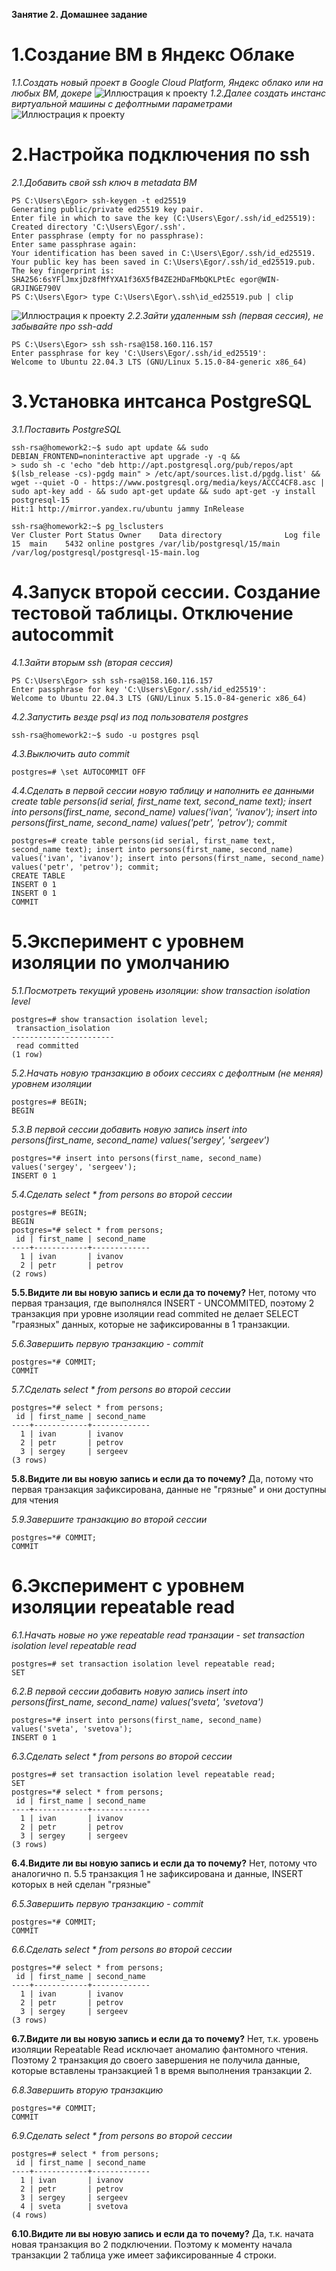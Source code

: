 **Занятие 2. Домашнее задание**
# 1.Создание ВМ в Яндекс Облаке
*1.1.Создать новый проект в Google Cloud Platform, Яндекс облако или на любых ВМ, докере*
![Иллюстрация к проекту](https://github.com/sadbytrue/egor_sizov_pg_advanced/blob/main/Screenshot_5.png)
*1.2.Далее создать инстанс виртуальной машины с дефолтными параметрами*
![Иллюстрация к проекту](https://github.com/sadbytrue/egor_sizov_pg_advanced/blob/main/Screenshot_4.png)
# 2.Настройка подключения по ssh
*2.1.Добавить свой ssh ключ в metadata ВМ*
```
PS C:\Users\Egor> ssh-keygen -t ed25519
Generating public/private ed25519 key pair.
Enter file in which to save the key (C:\Users\Egor/.ssh/id_ed25519):
Created directory 'C:\Users\Egor/.ssh'.
Enter passphrase (empty for no passphrase):
Enter same passphrase again:
Your identification has been saved in C:\Users\Egor/.ssh/id_ed25519.
Your public key has been saved in C:\Users\Egor/.ssh/id_ed25519.pub.
The key fingerprint is:
SHA256:6sYFlJmxjDz8fMfYXA1f36X5fB4ZE2HDaFMbQKLPtEc egor@WIN-GRJINGE790V
PS C:\Users\Egor> type C:\Users\Egor\.ssh\id_ed25519.pub | clip
```
![Иллюстрация к проекту](https://github.com/sadbytrue/egor_sizov_pg_advanced/blob/main/Screenshot_6.png)
*2.2.Зайти удаленным ssh (первая сессия), не забывайте про ssh-add*
```
PS C:\Users\Egor> ssh ssh-rsa@158.160.116.157
Enter passphrase for key 'C:\Users\Egor/.ssh/id_ed25519':
Welcome to Ubuntu 22.04.3 LTS (GNU/Linux 5.15.0-84-generic x86_64)
```
# 3.Установка интсанса PostgreSQL
*3.1.Поставить PostgreSQL*
```
ssh-rsa@homework2:~$ sudo apt update && sudo DEBIAN_FRONTEND=noninteractive apt upgrade -y -q &&
> sudo sh -c 'echo "deb http://apt.postgresql.org/pub/repos/apt $(lsb_release -cs)-pgdg main" > /etc/apt/sources.list.d/pgdg.list' && wget --quiet -O - https://www.postgresql.org/media/keys/ACCC4CF8.asc | sudo apt-key add - && sudo apt-get update && sudo apt-get -y install postgresql-15
Hit:1 http://mirror.yandex.ru/ubuntu jammy InRelease
```
```
ssh-rsa@homework2:~$ pg_lsclusters
Ver Cluster Port Status Owner    Data directory              Log file
15  main    5432 online postgres /var/lib/postgresql/15/main /var/log/postgresql/postgresql-15-main.log
```
# 4.Запуск второй сессии. Создание тестовой таблицы. Отключение autocommit
*4.1.Зайти вторым ssh (вторая сессия)*
```
PS C:\Users\Egor> ssh ssh-rsa@158.160.116.157
Enter passphrase for key 'C:\Users\Egor/.ssh/id_ed25519':
Welcome to Ubuntu 22.04.3 LTS (GNU/Linux 5.15.0-84-generic x86_64)
```
*4.2.Запустить везде psql из под пользователя postgres*
```
ssh-rsa@homework2:~$ sudo -u postgres psql
```
*4.3.Выключить auto commit*
```
postgres=# \set AUTOCOMMIT OFF
```
*4.4.Сделать в первой сессии новую таблицу и наполнить ее данными create table persons(id serial, first_name text, second_name text); insert into persons(first_name, second_name) values('ivan', 'ivanov'); insert into persons(first_name, second_name) values('petr', 'petrov'); commit*
```
postgres=# create table persons(id serial, first_name text, second_name text); insert into persons(first_name, second_name) values('ivan', 'ivanov'); insert into persons(first_name, second_name) values('petr', 'petrov'); commit;
CREATE TABLE
INSERT 0 1
INSERT 0 1
COMMIT
```
# 5.Эксперимент с уровнем изоляции по умолчанию
*5.1.Посмотреть текущий уровень изоляции: show transaction isolation level*
```
postgres=# show transaction isolation level;
 transaction_isolation
-----------------------
 read committed
(1 row)

```
*5.2.Начать новую транзакцию в обоих сессиях с дефолтным (не меняя) уровнем изоляции*
```
postgres=# BEGIN;
BEGIN
```
*5.3.В первой сессии добавить новую запись insert into persons(first_name, second_name) values('sergey', 'sergeev')*
```
postgres=*# insert into persons(first_name, second_name) values('sergey', 'sergeev');
INSERT 0 1
```
*5.4.Cделать select * from persons во второй сессии*
```
postgres=# BEGIN;
BEGIN
postgres=*# select * from persons;
 id | first_name | second_name
----+------------+-------------
  1 | ivan       | ivanov
  2 | petr       | petrov
(2 rows)

```
**5.5.Видите ли вы новую запись и если да то почему?**
Нет, потому что первая транзация, где выполнялся INSERT - UNCOMMITED, поэтому 2 транзакция при уровне изоляции read commited не делает SELECT "граязных" данных, которые не зафиксированны в 1 транзакции.

*5.6.Завершить первую транзакцию - commit*
```
postgres=*# COMMIT;
COMMIT
```
*5.7.Cделать select * from persons во второй сессии*
```
postgres=*# select * from persons;
 id | first_name | second_name
----+------------+-------------
  1 | ivan       | ivanov
  2 | petr       | petrov
  3 | sergey     | sergeev
(3 rows)

```
**5.8.Видите ли вы новую запись и если да то почему?**
Да, потому что первая транзакция зафиксирована, данные не "грязные" и они доступны для чтения

*5.9.Завершите транзакцию во второй сессии*
```
postgres=*# COMMIT;
COMMIT
```
# 6.Эксперимент с уровнем изоляции repeatable read
*6.1.Начать новые но уже repeatable read транзации - set transaction isolation level repeatable read*
```
postgres=# set transaction isolation level repeatable read;
SET
```
*6.2.В первой сессии добавить новую запись insert into persons(first_name, second_name) values('sveta', 'svetova')*
```
postgres=*# insert into persons(first_name, second_name) values('sveta', 'svetova');
INSERT 0 1
```
*6.3.Сделать select * from persons во второй сессии*
```
postgres=# set transaction isolation level repeatable read;
SET
postgres=*# select * from persons;
 id | first_name | second_name
----+------------+-------------
  1 | ivan       | ivanov
  2 | petr       | petrov
  3 | sergey     | sergeev
(3 rows)
```
**6.4.Видите ли вы новую запись и если да то почему?**
Нет, потому что аналогично п. 5.5 транзакция 1 не зафиксирована и данные, INSERT которых в ней сделан "грязные"

*6.5.Завершить первую транзакцию - commit*
```
postgres=*# COMMIT;
COMMIT
```
*6.6.Сделать select * from persons во второй сессии*
```
postgres=*# select * from persons;
 id | first_name | second_name
----+------------+-------------
  1 | ivan       | ivanov
  2 | petr       | petrov
  3 | sergey     | sergeev
(3 rows)
```
**6.7.Видите ли вы новую запись и если да то почему?**
Нет, т.к. уровень изоляции Repeatable Read исключает аномалию фантомного чтения. Поэтому 2 транзакция до своего завершения не получила данные, которые вставлены транзакцией 1 в время выполнения транзакции 2.

*6.8.Завершить вторую транзакцию*
```
postgres=*# COMMIT;
COMMIT
```
*6.9.Сделать select * from persons во второй сессии*
```
postgres=# select * from persons;
 id | first_name | second_name
----+------------+-------------
  1 | ivan       | ivanov
  2 | petr       | petrov
  3 | sergey     | sergeev
  4 | sveta      | svetova
(4 rows)
```
**6.10.Видите ли вы новую запись и если да то почему?**
Да, т.к. начата новая транзакция во 2 подключении. Поэтому к моменту начала транзакции 2 таблица уже имеет зафиксированные 4 строки.

